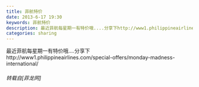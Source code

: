 ```yaml
---
title: 菲航特价
date: 2013-6-17 19:30
keywords: 菲航特价
description: 最近菲航每星期一有特价哦....分享下http://www1.philippineairlines.com/special-offers/monday-madness-international/
categories: sharing
---
```

<td class="t_f" id="postmessage_4306">

最近菲航每星期一有特价哦....分享下http://www1.philippineairlines.com/special-offers/monday-madness-international/</td>
###### 转载自[菲龙网]